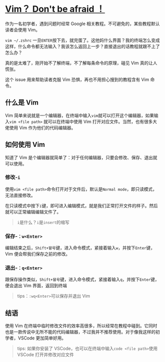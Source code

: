 # [Vim？ Don't be afraid ！](https://github.com/geoqiao/gitblog/issues/19)

作为一名初学者，遇到问题时经常 Google 相关教程。不可避免的，某些教程默认读者会使用 Vim。

`vim ~/.zshrc` 一旦`ENTER`按下去，就完蛋了。这他妈什么界面？我的终端怎么变成这样，什么命令都无法输入？我该怎么返回上一步？直接退出的话教程就跟不上了怎么办？

真的是太难了，刚开始不了解终端，不了解每条命令的原理，碰见 Vim 真的让人慌张。

这个 issue 用来帮助读者克服 Vim 恐惧，再也不用担心搜到的教程含有 Vim 命令。

## 什么是 Vim

Vim 简单来说就是一个编辑器，在终端中输入`vim`就可以打开这个编辑器，如果输入`vim <file path>` 就可以在终端中使用 Vim 打开对应文件。当然，也有很多大佬使用 Vim 作为他们的代码编辑器。

## 如何使用 Vim

知道了 Vim 是个编辑器就简单了：对于任何编辑器，只要会修改、保存、退出就可以使用。

### 修改-`i`

使用`vim <file path>`命令打开对于文件后，默认是`Normal mode`，即只读模式，无法直接修改。

在只读模式中按下`i`键，即可进入编辑模式，就是我们正常打开文件的样子。然后就可以正常编辑编辑文件了。

> `i`是什么？`i`是`insert`的缩写

### 保存-`：w<Enter>`

编辑结束之后，`Shift+冒号`键，进入命令模式，紧接着输入`w`，并按下`Enter`键，Vim 便会帮我们保存之前的修改。

### 退出-`：q<Enter>`

跟保存操作类似，`Shift+冒号`键，进入命令模式，紧接着输入`q`，并按下`Enter`键，便会退出 Vim 界面，返回到终端

> tips：`:wq<Enter>`可以保存并退出 Vim

## 结语

使用 Vim 在终端中临时修改文件的效率高很多，所以经常在教程中碰到。它同时也是一款传说中无所不能的代码编辑器，不过我并不推荐使用。对于像我这样的初学者，VSCode 更加简单好用。

> tips: 如果你安装了 VSCode，也可以在终端中输入`code <file path>`使用 VSCode 打开并修改对应文件
